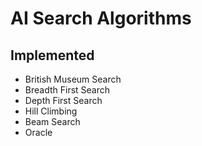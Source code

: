 # AI Search Algorithms

## Implemented

- British Museum Search
- Breadth First Search
- Depth First Search
- Hill Climbing
- Beam Search
- Oracle
